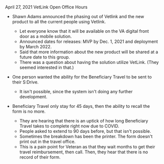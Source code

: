 April 27, 2021 
VetLink Open Office Hours

- Shawn Adams announced the phasing out of Vetlink and the new product to all the current people using Vetlink.
  - Let everyone know that it will be available on the VA digital front door as a mobile solution.
  - Announced dates for releases: MVP by Dec. 1, 2021 and deployment by March 2022.
  - Said that more information about the new product will be shared at a future date to this group.
  - There was a question about having the solution utilize VetLink. (They seemed interested in that.)
  
  
- One person wanted the ability for the Beneficiary Travel to be sent to their S:Drive. 
  - It isn't possible, since the system isn't doing any further development.
- Beneficiary Travel only stay for 45 days, then the ability to recall the form is no more.
  - They are hearing that there is an uptick of how long Beneficiary Travel takes to complete right now due to COVID.
  - People asked to extend to 90 days before, but that isn't possible.
  - Sometimes the breakdown has been the printer. The form doesn't print out in the travel office.
  - This is a pain point for Veteran as that they wait months to get their travel reimbursement, then call. Then, they hear that there is no record of their form.

